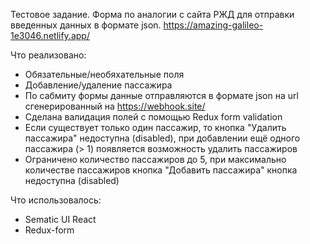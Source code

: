 Тестовое задание.
Форма по аналогии с сайта РЖД для отправки введенных данных в формате json.
https://amazing-galileo-1e3046.netlify.app/

Что реализовано:
  - Обязательные/необяхательные поля
  - Добавление/удаление пассажира
  - По сабмиту формы данные отправляются в формате json на url сгенерированный на https://webhook.site/
  - Сделана валидация полей с помощью Redux form validation
  - Если существует только один пассажир, то кнопка "Удалить пассажира" недоступна (disabled), 
      при добавлении ещё одного пассажира (> 1) появляется возможность удалить пассажиров
  - Ограничено количество пассажиров до 5, при максимально количестве пассажиров кнопка "Добавить пассажира"
      кнопка недоступна (disabled) 

Что использовалось:
  - Sematic UI React
  - Redux-form
  
  



